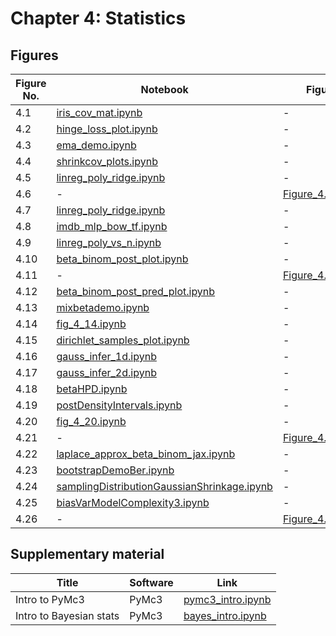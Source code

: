 
# Chapter 4: Statistics

## Figures

|Figure No. | Notebook | Figure |
|--|--|--|
| 4.1 | [iris_cov_mat.ipynb](iris_cov_mat.ipynb) | - |
| 4.2 | [hinge_loss_plot.ipynb](hinge_loss_plot.ipynb) | - |
| 4.3 | [ema_demo.ipynb](ema_demo.ipynb) | - |
| 4.4 | [shrinkcov_plots.ipynb](shrinkcov_plots.ipynb) | - |
| 4.5 | [linreg_poly_ridge.ipynb](linreg_poly_ridge.ipynb) | - |
| 4.6 | - | [Figure_4.6.png](https://github.com/probml/pml-book/blob/main/book1-figures/Figure_4.6.png)<br/> |
| 4.7 | [linreg_poly_ridge.ipynb](linreg_poly_ridge.ipynb) | - |
| 4.8 | [imdb_mlp_bow_tf.ipynb](imdb_mlp_bow_tf.ipynb) | - |
| 4.9 | [linreg_poly_vs_n.ipynb](linreg_poly_vs_n.ipynb) | - |
| 4.10 | [beta_binom_post_plot.ipynb](beta_binom_post_plot.ipynb) | - |
| 4.11 | - | [Figure_4.11.png](https://github.com/probml/pml-book/blob/main/book1-figures/Figure_4.11.png)<br/> |
| 4.12 | [beta_binom_post_pred_plot.ipynb](beta_binom_post_pred_plot.ipynb) | - |
| 4.13 | [mixbetademo.ipynb](mixbetademo.ipynb) | - |
| 4.14 | [fig_4_14.ipynb](fig_4_14.ipynb) | - |
| 4.15 | [dirichlet_samples_plot.ipynb](dirichlet_samples_plot.ipynb) | - |
| 4.16 | [gauss_infer_1d.ipynb](gauss_infer_1d.ipynb) | - |
| 4.17 | [gauss_infer_2d.ipynb](gauss_infer_2d.ipynb) | - |
| 4.18 | [betaHPD.ipynb](betaHPD.ipynb) | - |
| 4.19 | [postDensityIntervals.ipynb](postDensityIntervals.ipynb) | - |
| 4.20 | [fig_4_20.ipynb](fig_4_20.ipynb) | - |
| 4.21 | - | [Figure_4.21.png](https://github.com/probml/pml-book/blob/main/book1-figures/Figure_4.21.png)<br/> |
| 4.22 | [laplace_approx_beta_binom_jax.ipynb](laplace_approx_beta_binom_jax.ipynb) | - |
| 4.23 | [bootstrapDemoBer.ipynb](bootstrapDemoBer.ipynb) | - |
| 4.24 | [samplingDistributionGaussianShrinkage.ipynb](samplingDistributionGaussianShrinkage.ipynb) | - |
| 4.25 | [biasVarModelComplexity3.ipynb](biasVarModelComplexity3.ipynb) | - |
| 4.26 | - | [Figure_4.26.png](https://github.com/probml/pml-book/blob/main/book1-figures/Figure_4.26.png)<br/> |

## Supplementary material

|Title|Software|Link|
-|-|-
|Intro to PyMc3|PyMc3|[pymc3_intro.ipynb](https://colab.research.google.com/github/probml/pyprobml/blob/master/notebooks/book1/04/pymc3_intro.ipynb)
|Intro to Bayesian stats|PyMc3|[bayes_intro.ipynb](https://colab.research.google.com/github/probml/pyprobml/blob/master/notebooks/book1/04/bayes_intro.ipynb)